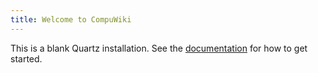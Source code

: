 ```yaml
---
title: Welcome to CompuWiki
---
```


This is a blank Quartz installation.
See the [documentation](https://quartz.jzhao.xyz) for how to get started.
